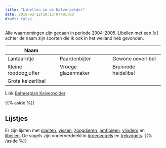 ```yaml
---
title: "Libellen in de Kalverpolder"
date: 2019-03-12T10:13:07+01:00
draft: false
---
```


Alle waarnemingen zijn gedaan in periode 2004-2005. 
Libellen met een [x] achter de naam zijn soorten die ik ook in het weiland heb gevonden.<!--more-->

Naam    |      |  &nbsp;
--------|------|------
Lantaarntje | Paardenbijter | Gewone oeverlibel 
Kleine roodoogjuffer | Vroege glazenmaker | Bruinrode heidelibel
Grote keizerlibel | | 

Link [Beheerplan Kalverpolder](https://www.vogelwachtzaanstreek.nl/werkgroepen/docs/beheerplan_kalverpolder.pdf)

{{% aside %}}
## Lijstjes
Er zijn lijsten met [planten](/blog/planten-in-de-kalverpolder/), [vissen](/blog/vissen-in-de-kalverpolder/), 
[zoogdieren](/blog/zoogdieren-in-de-kalverpolder/), [amfibieen](/blog/amfibieen-in-de-kalverpolder/), 
[vlinders](/blog/vlinders-in-de-kalverpolder/) en [libellen](/blog/libellen-in-de-kalverpolder/). 
De vogels zijn onderverdeeld in [broedvogels](/blog/broedvogels-in-de-kalverpolder/) en [trekvogels](/blog/trekvogels-in-de-kalverpolder/).
{{% /aside %}}